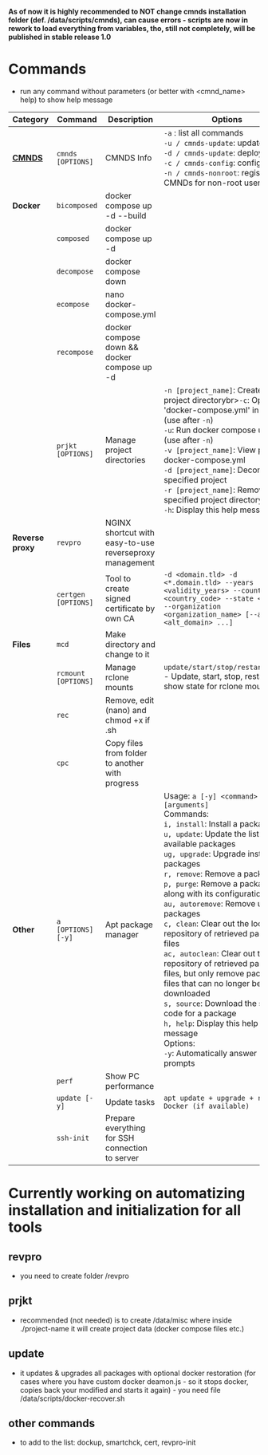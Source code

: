 **As of now it is highly recommended to NOT change cmnds installation folder (def. /data/scripts/cmnds), can cause errors - scripts are now in rework to load everything from variables, tho, still not completely, will be published in stable release 1.0**

# Commands
- run any command without parameters (or better with <cmnd_name> help) to show help message

| Category      | Command              | Description                                       | Options                                                                                     |
|---------------|----------------------|---------------------------------------------------|--------------------------------------------------------------------------------------------|
| **<a href="./cmnds">CMNDS</a>**     | `cmnds [OPTIONS]`    | CMNDS Info                                        | `-a` : list all commands<br>`-u / cmnds-update`: update<br>`-d / cmnds-update`: deploy<br>`-c / cmnds-config`: config vars<br>`-n / cmnds-nonroot`: register CMNDs for non-root users                            |
| **Docker**    | `bicomposed`         | docker compose up -d --build                      |                                                                                            |
|               | `composed`           | docker compose up -d                              |                                                                                            |
|               | `decompose`          | docker compose down                              |                                                                                            |
|               | `ecompose`           | nano docker-compose.yml                          |                                                                                            |
|               | `recompose`          | docker compose down && docker compose up -d       |                                                                                            |
|               | `prjkt [OPTIONS]`    | Manage project directories                       | `-n [project_name]`: Create new project directorybr>`-c`: Open 'docker-compose.yml' in nano (use after `-n`)<br>`-u`: Run docker compose up -d (use after `-n`)<br>`-v [project_name]`: View project docker-compose.yml<br>`-d [project_name]`: Decompose specified project<br>`-r [project_name]`: Remove specified project directory<br>`-h`: Display this help message |
| **Reverse proxy**     | `revpro`                | NGINX shortcut with easy-to-use reverseproxy management                   |                                                                                            |
|               | `certgen [OPTIONS]`                | Tool to create signed certificate by own CA                |         `-d <domain.tld> -d <*.domain.tld> --years <validity_years> --country <country_code> --state <state> --organization <organization_name> [--alt <alt_domain> ...]`                                                                                   |
| **Files**     | `mcd`                | Make directory and change to it                   |                                                                                            |
|               | `rcmount [OPTIONS]`             | Manage rclone mounts                             | `update/start/stop/restart/state` - Update, start, stop, restart, or show state for rclone mounts |
|               | `rec`                | Remove, edit (nano) and chmod +x if .sh           |                                                                                            |
|               | `cpc`                | Copy files from folder to another with progress |                                                                                            |
| **Other**     | `a [OPTIONS] [-y]`                  | Apt package manager                               | Usage: `a [-y] <command> [arguments]`<br>Commands:<br>`i, install`: Install a package<br>`u, update`: Update the list of available packages<br>`ug, upgrade`: Upgrade installed packages<br>`r, remove`: Remove a package<br>`p, purge`: Remove a package along with its configuration files<br>`au, autoremove`: Remove unused packages<br>`c, clean`: Clear out the local repository of retrieved package files<br>`ac, autoclean`: Clear out the local repository of retrieved package files, but only remove package files that can no longer be downloaded<br>`s, source`: Download the source code for a package<br>`h, help`: Display this help message<br>Options:<br>`-y`: Automatically answer 'yes' to prompts |
|               | `perf`               | Show PC performance                              |                                                                                            |
|               | `update [-y]`             | Update tasks                                     | `apt update + upgrade + restore Docker (if available)`                                         |
|               | `ssh-init`             | Prepare everything for SSH connection to server                                    |                                         |



# Currently working on automatizing installation and initialization for all tools
## revpro
- you need to create folder /revpro
## prjkt
- recommended (not needed) is to create /data/misc where inside ./project-name it will create project data (docker compose files etc.)
## update
- it updates & upgrades all packages with optional docker restoration (for cases where you have custom docker deamon.js - so it stops docker, copies back your modified and starts it again) - you need file /data/scripts/docker-recover.sh

## other commands
- to add to the list: dockup, smartchck, cert, revpro-init
